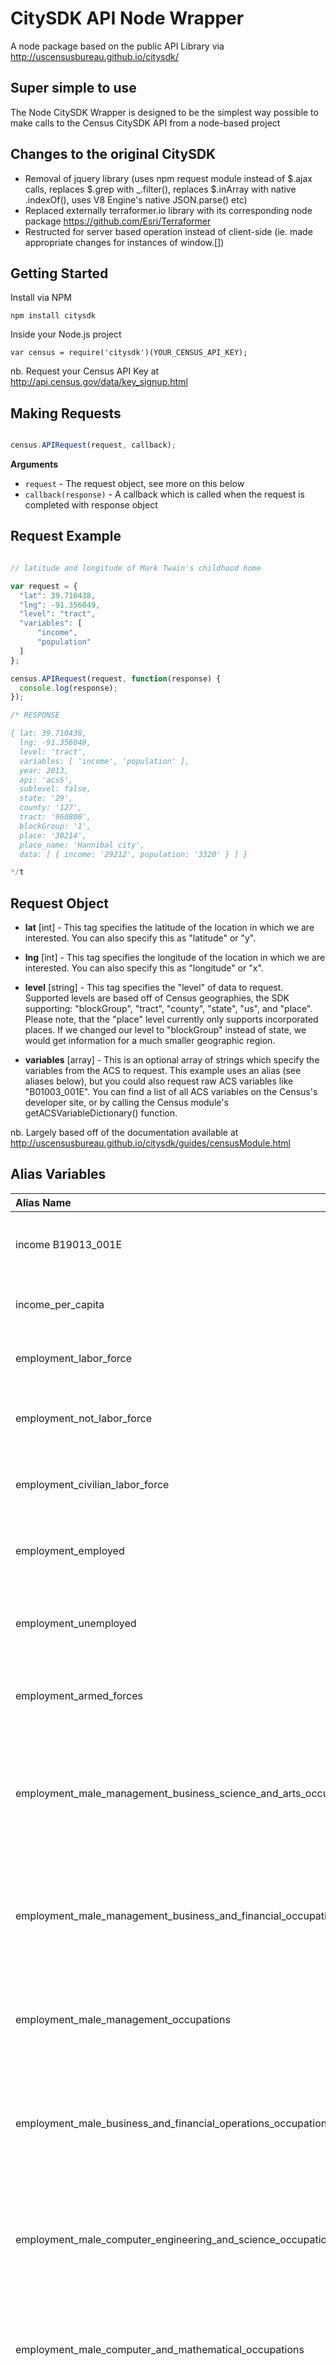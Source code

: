 
# CitySDK API Node Wrapper

A node package based on the public API Library via http://uscensusbureau.github.io/citysdk/


## Super simple to use

The Node CitySDK Wrapper is designed to be the simplest way possible to make calls to the Census CitySDK API from a node-based project


## Changes to the original CitySDK

- Removal of jquery library (uses npm request module instead of $.ajax calls, replaces $.grep with _.filter(), replaces $.inArray with native .indexOf(), uses V8 Engine's native JSON.parse() etc)
- Replaced externally terraformer.io library with its corresponding node package https://github.com/Esri/Terraformer
- Restructed for server based operation instead of client-side (ie. made appropriate changes for instances of window.[])


## Getting Started

Install via NPM

`npm install citysdk`


Inside your Node.js project

`var census = require('citysdk')(YOUR_CENSUS_API_KEY);`

nb. Request your Census API Key at http://api.census.gov/data/key_signup.html


## Making Requests

```js

census.APIRequest(request, callback);

```

__Arguments__

* `request` - The request object, see more on this below
* `callback(response)` - A callback which is called when the request is completed 
  with response object


## Request Example

```js

// latitude and longitude of Mark Twain's childhood home

var request = {
  "lat": 39.710438,
  "lng": -91.356049,
  "level": "tract",
  "variables": [
      "income",
      "population"
  ]
};

census.APIRequest(request, function(response) {
  console.log(response);
});

/* RESPONSE

{ lat: 39.710438,
  lng: -91.356049,
  level: 'tract',
  variables: [ 'income', 'population' ],
  year: 2013,
  api: 'acs5',
  sublevel: false,
  state: '29',
  county: '127',
  tract: '960800',
  blockGroup: '1',
  place: '30214',
  place_name: 'Hannibal city',
  data: [ { income: '29212', population: '3320' } ] }

*/t

````

## Request Object

* __lat__ [int] - This tag specifies the latitude of the location in which we are interested. You can also specify this as "latitude" or "y".

* __lng__ [int] - This tag specifies the longitude of the location in which we are interested. You can also specify this as "longitude" or "x".

* __level__ [string] - This tag specifies the "level" of data to request. Supported levels are based off of Census geographies, the SDK supporting: "blockGroup", "tract", "county", "state", "us", and "place". Please note, that the "place" level currently only supports incorporated places. If we changed our level to "blockGroup" instead of state, we would get information for a much smaller geographic region.

* __variables__ [array] - This is an optional array of strings which specify the variables from the ACS to request. This example uses an alias (see aliases below), but you could also request raw ACS variables like "B01003_001E". You can find a list of all ACS variables on the Census's developer site, or by calling the Census module's getACSVariableDictionary() function.

nb. Largely based off of the documentation available at http://uscensusbureau.github.io/citysdk/guides/censusModule.html


## Alias Variables

| Alias Name              | Variable    | Description                                                                                      |
| :-------------------------------| :-----------| :----------------------------------------------------------------------------------------|
| income                            B19013_001E | Median household income in the past 12 months*                                           |
| income_per_capita       | B19301_001E | Per capita income in the past 12 months*                                      |
| employment_labor_force  | B23025_002E | Number of persons, age 16 or older, in the labor force                        |
| employment_not_labor_force      | B23025_007E | Number of persons, age 16 or older, not in the labor force            |
| employment_civilian_labor_force | B23025_003E | Number of persons, age 16 or older, in the civilian labor force       |
| employment_employed     | B23025_004E | Number of employed, age 16 or older, in the civilian labor force              |
| employment_unemployed   | B23025_005E | Number of unemployed, age 16 or older, in the civilian labor force            |
| employment_armed_forces | B23025_006E | Number of persons, age 16 or older, in the Armed Forces                       |
| employment_male_management_business_science_and_arts_occupations | C24010_003E | Number of employed male 'Management, business, science, and arts occupations:' for the civilian population age 16 and over |
| employment_male_management_business_and_financial_occupations | C24010_004E | Number of employed male 'Management, business, and financial occupations:' for the civilian population age 16 and over |
| employment_male_management_occupations | C24010_005E | Number of employed male 'Management occupations' for the civilian population age 16 and over |
| employment_male_business_and_financial_operations_occupations | C24010_006E | Number of employed male 'Business and financial operations occupations' for the civilian population age 16 and over |
| employment_male_computer_engineering_and_science_occupations | C24010_007E | Number of employed male 'Computer, engineering, and science occupations:' for the civilian population age 16 and over |
| employment_male_computer_and_mathematical_occupations | C24010_008E | Number of employed male 'Computer and mathematical occupations' for the civilian population age 16 and over |
| employment_male_architecture_and_engineering_occupations | C24010_009E | Number of employed male 'Architecture and engineering occupations' for the civilian population age 16 and over |
| employment_male_life_physical_and_social_science_occupations | C24010_010E | Number of employed male 'Life, physical, and social science occupations' for the civilian population age 16 and over |
| employment_male_education_legal_community_service_arts_and_media_occupations | C24010_011E | Number of employed male 'Education, legal, community service, arts, and media occupations:' for the civilian population age 16 and over |
| employment_male_community_and_social_service_occupations | C24010_012E | Number of employed male 'Community and social service occupations' for the civilian population age 16 and over |
| employment_male_legal_occupations | C24010_013E | Number of employed male 'Legal occupations' for the civilian population age 16 and over|
| employment_male_education_training_and_library_occupations | C24010_014E | Number of employed male 'Education, training, and library occupations' for the civilian population age 16 and over|
| employment_male_arts_design_entertainment_sports_and_media_occupations | C24010_015E | Number of employed male 'Arts, design, entertainment, sports, and media occupations' for the civilian population age 16 and over|
| employment_male_healthcare_practitioners_and_technical_occupations | C24010_016E | Number of employed male 'Healthcare practitioners and technical occupations:' for the civilian population age 16 and over|
| employment_male_health_diagnosing_and_treating_practitioners_and_other_technical_occupations | C24010_017E | Number of employed male 'Health diagnosing and treating practitioners and other technical occupations' for the civilian population age 16 and over|
| employment_male_health_technologists_and_technicians | C24010_018E | Number of employed male 'Health technologists and technicians' for the civilian population age 16 and over|
| employment_male_service_occupations | C24010_019E | Number of employed male 'Service occupations:' for the civilian population age 16 and over|
| employment_male_healthcare_support_occupations | C24010_020E | Number of employed male 'Healthcare support occupations' for the civilian population age 16 and over|
| employment_male_protective_service_occupations | C24010_021E | Number of employed male 'Protective service occupations:' for the civilian population age 16 and over|
| employment_male_fire_fighting_and_prevention_and_other_protective_service_workers_including_supervisors | C24010_022E | Number of employed male 'Fire fighting and prevention, and other protective service workers including supervisors' for the civilian population age 16 and over|
| employment_male_law_enforcement_workers_including_supervisors | C24010_023E | Number of employed male 'Law enforcement workers including supervisors' for the civilian population age 16 and over|
| employment_male_food_preparation_and_serving_related_occupations | C24010_024E | Number of employed male 'Food preparation and serving related|
occupations' for the civilian population age 16 and over|
| employment_male_building_and_grounds_cleaning_and_maintenance_occupations | C24010_025E | Number of employed male 'Building and grounds cleaning and maintenance occupations' for the civilian population age 16 and over|
| employment_male_personal_care_and_service_occupations | C24010_026E | Number of employed male 'Personal care and service occupations' for the civilian population age 16 and over|
| employment_male_sales_and_office_occupations | C24010_027E | Number of employed male 'Sales and office occupations:' for the civilian population age 16 and over|
| employment_male_sales_and_related_occupations | C24010_028E | Number of employed male 'Sales and related occupations' for the civilian population age 16 and over|
| employment_male_office_and_administrative_support_occupations | C24010_029E | Number of employed male 'Office and administrative support occupations' for the civilian population age 16 and over|
| employment_male_natural_resources_construction_and_maintenance_occupations | C24010_030E | Number of employed male 'Natural resources, construction, and maintenance occupations:' for the civilian population age 16 and over|
| employment_male_farming_fishing_and_forestry_occupations | C24010_031E | Number of employed male 'Farming, fishing, and forestry occupations' for the civilian population age 16 and over|
| employment_male_construction_and_extraction_occupations | C24010_032E | Number of employed male 'Construction and extraction occupations' for the civilian population age 16 and over|
| employment_male_installation_maintenance_and_repair_occupations | C24010_033E | Number of employed male 'Installation, maintenance, and repair occupations' for the civilian population age 16 and over|
| employment_male_production_transportation_and_material_moving_occupations | C24010_034E | Number of employed male 'Production, transportation, and material moving occupations:' for the civilian population age 16 and over|
| employment_male_production_occupations | C24010_035E | Number of employed male 'Production occupations' for the civilian population age 16 and over|
| employment_male_transportation_occupations | C24010_036E | Number of employed male 'Transportation occupations' for the civilian population age 16 and over|
| employment_male_material_moving_occupations | C24010_037E | Number of employed male 'Material moving occupations' for the civilian population age 16 and over|
| employment_female_management_business_science_and_arts_occupations | C24010_039E | Number of employed female 'Management, business, science, and arts occupations:' for the civilian population age 16 and over|
| employment_female_management_business_and_financial_occupations | C24010_040E | Number of employed female 'Management, business, and financial occupations:' for the civilian population age 16 and over|
| employment_female_management_occupations | C24010_041E | Number of employed female 'Management occupations' for the civilian population age 16 and over|
| employment_female_business_and_financial_operations_occupations | C24010_042E | Number of employed female 'Business and financial operations occupations' for the civilian population age 16 and over|
| employment_female_computer_engineering_and_science_occupations | C24010_043E | Number of employed female 'Computer, engineering, and science occupations:' for the civilian population age 16 and over|
| employment_female_computer_and_mathematical_occupations | C24010_044E | Number of employed female 'Computer and mathematical occupations' for the civilian population age 16 and over|
| employment_female_architecture_and_engineering_occupations | C24010_045E | Number of employed female 'Architecture and engineering occupations' for the civilian population age 16 and over|
| employment_female_life_physical_and_social_science_occupations | C24010_046E | Number of employed female 'Life, physical, and social science occupations' for the civilian population age 16 and over|
| employment_female_education_legal_community_service_arts_and_media_occupations | C24010_047E | Number of employed female 'Education, legal, community service, arts, and media occupations:' for the civilian population age 16 and over|
| employment_female_community_and_social_service_occupations | C24010_048E | Number of employed female 'Community and social service occupations' for the civilian population age 16 and over|
| employment_female_legal_occupations | C24010_049E | Number of employed female 'Legal occupations' for the civilian population age 16 and over|
| employment_female_education_training_and_library_occupations | C24010_050E | Number of employed female 'Education, training, and library occupations' for the civilian population age 16 and over|
| employment_female_arts_design_entertainment_sports_and_media_occupations | C24010_051E | Number of employed female 'Arts, design, entertainment, sports, and media occupations' for the civilian population age 16 and over|
| employment_female_healthcare_practitioners_and_technical_occupations | C24010_052E | Number of employed female 'Healthcare practitioners and technical occupations:' for the civilian population age 16 and over|
| employment_female_health_diagnosing_and_treating_practitioners_and_other_technical_occupations | C24010_053E | Number of employed female 'Health diagnosing and treating practitioners and other technical occupations' for the civilian population age 16 and over|
| employment_female_health_technologists_and_technicians | C24010_054E | Number of employed female 'Health technologists and technicians' for the civilian population age 16 and over|
| employment_female_service_occupations | C24010_055E | Number of employed female 'Service occupations:' for the civilian population age 16 and over|
| employment_female_healthcare_support_occupations | C24010_056E | Number of employed female 'Healthcare support occupations' for the civilian population age 16 and over|
| employment_female_protective_service_occupations | C24010_057E | Number of employed female 'Protective service occupations:' for the civilian population age 16 and over|
| employment_female_fire_fighting_and_prevention_and_other_protective_service_workers_including_supervisors | C24010_058E | Number of employed female 'Fire fighting and prevention, and other protective service workers including supervisors' for the civilian population age 16 and over|
| employment_female_law_enforcement_workers_including_supervisors | C24010_059E | Number of employed female 'Law enforcement workers including supervisors' for the civilian population age 16 and over|
| employment_female_food_preparation_and_serving_related_occupations | C24010_060E | Number of employed female 'Food preparation and serving related occupations' for the civilian population age 16 and over|
| employment_female_building_and_grounds_cleaning_and_maintenance_occupations | C24010_061E | Number of employed female 'Building and grounds cleaning and maintenance occupations' for the civilian population age 16 and over|
| employment_female_personal_care_and_service_occupations | C24010_062E | Number of employed female 'Personal care and service occupations' for the civilian population age 16 and over|
| employment_female_sales_and_office_occupations | C24010_063E | Number of employed female 'Sales and office occupations:' for the civilian population age 16 and over|
| employment_female_sales_and_related_occupations | C24010_064E | Number of employed female 'Sales and related occupations' for the civilian population age 16 and over|
| employment_female_office_and_administrative_support_occupations | C24010_065E | Number of employed female 'Office and administrative support occupations' for the civilian population age 16 and over|
| employment_female_natural_resources_construction_and_maintenance_occupations | C24010_066E | Number of employed female 'Natural resources, construction, and maintenance occupations:' for the civilian population age 16 and over|
| employment_female_farming_fishing_and_forestry_occupations | C24010_067E | Number of employed female 'Farming, fishing, and forestry occupations' for the civilian population age 16 and over|
| employment_female_construction_and_extraction_occupations | C24010_068E | Number of employed female 'Construction and extraction occupations' for the civilian population age 16 and over|
| employment_female_installation_maintenance_and_repair_occupations | C24010_069E | Number of employed female 'Installation, maintenance, and repair occupations' for the civilian population age 16 and over|
| employment_female_production_transportation_and_material_moving_occupations | C24010_070E | Number of employed female 'Production, transportation, and material moving occupations:' for the civilian population age 16 and over|
| employment_female_production_occupations | C24010_071E | Number of employed female 'Production occupations' for the civilian population age 16 and over|
| employment_female_transportation_occupations | C24010_072E | Number of employed female 'Transportation occupations' for the civilian population age 16 and over|
| employment_female_material_moving_occupations | C24010_073E | Number of employed female 'Material moving occupations' for the civilian population age 16 and over|
| poverty                   | B17001_002E | Number of persons whose income in the past 12 months is below the poverty level|
| poverty_male              | B17001_003E | Number of male persons whose income in the past 12 months is below the poverty level|
| poverty_female            | B17001_017E | Number of female persons whose income in the past 12 months is below the poverty level|
| poverty_white_alone       | B17001A_002E | Number of persons whose income in the past 12 months is below the poverty level (White Alone)|
| poverty_black_alone       | B17001B_002E | Number of persons whose income in the past 12 months is below the poverty level (Black or African American Alone)|
| population_american_indian_alone | B02001_004E | Population (American Indian or Alaskan Native Alone)|
| poverty_asian_alone       | B17001D_002E | Number of persons whose income in the past 12 months is below the poverty level (Asian Alone)|
| poverty_native_hawaiian_alone | B17001E_002E | Number of persons whose income in the past 12 months is below the poverty level (Native Hawaiian and Other Pacific Islander Alone)|
| poverty_other_alone       | B17001F_002E | Number of persons whose income in the past 12 months is below the poverty level (Some Other Race Alone)|
| poverty_two_or_more_races | B17001G_002E | Number of persons whose income in the past 12 months is below the poverty level (Two or more races)|
| poverty_hispanic_origin   | B17001I_002E | Number of persons whose income in the past 12 months is below the poverty level (Hispanic Origin)|
| poverty_family            | B17012_002E | Number of families below the poverty level in the past 12 months|
| poverty_family_married    | B17012_003E | Number of married couples whose income is below the poverty level in the past 12 months|
| poverty_family_single_male | B17012_009E | Number of families with a male householder and no wife present whose income is below the poverty level in the past 12 months|
| poverty_family_single_female | B17012_014E | Number of families with a female householder and no husband present whose income is below the poverty level in the past 12 months|
| age                       | B01002_001E | Median age|
| median_male_age           | B01002_002E | Median age by sex (male)|
| median_female_age         | B01002_003E | Median age by sex (female)|
| population                | B01003_001E | Total population|
| population_white_alone    | B02001_002E | Population (White Alone)|
| population_black_alone    | B02001_003E | Population (Black or African American Alone)|
| population_asian_alone    | B02001_005E | Population (Asian Alone)|
| population_native_hawaiian_alone | B02001_006E | Population (Native Hawaiian and Other Pacific Islander Alone)|
| population_other_alone    | B02001_007E | Population (Some Other Race Alone)|
| population_two_or_more_races | B02001_008E | Population (Two or more races)|
| population_hispanic_origin | B03001_003E | Population (Hispanic Origin)|
| median_house_construction_year | B25035_001E | Median year housing units were built|
| median_contract_rent      | B25058_001E | Median contract rent|
| median_gross_rent         | B25064_001E | Median gross rent (contract rent plus the cost of utilities)|
| median_home_value         | B25077_001E | Median value (dollars) for Owner-Occupied housing units|
| commute_time              |             | Total time spent commuting (in minutes)|
| commute_time_solo_automobile |          | Time spent commuting (in minutes): Car, truck, or van - alone|
| commute_time_carpool      |             | Time spent commuting (in minutes): Car, truck, or van - carpool|
| commute_time_public_transport | | Time spent commuting (in minutes): public transport (excluding taxis)|
| commute_time_walked       |             | Time spent commuting (in minutes): walking|
| commute_time_other        |             | Time spent commuting (in minutes): Taxicab, motorcycle, bicycle, or other means|
| education_none            | B15003_002E | The number of persons age 25 and over who completed no schooling|
| education_high_school     | B15003_017E | The number of persons age 25 and over who have a regular high school diploma|
| education_ged             | B15003_018E | The number of persons age 25 and over who have a GED or alternative credential|
| education_associates      | B15003_021E | The number of persons age 25 and over who hold an Associate's degree|
| education_bachelors       | B15003_022E | The number of persons age 25 and over who hold a Bachelor's degree|
| education_masters         | B15003_023E | The number of persons age 25 and over who hold a Master's degree|
| education_professional    | B15003_024E | The number of persons age 25 and over who hold a Profesisonal degree|
| education_doctorate       | B15003_025E | The number of persons age 25 and over who hold a Doctoral degree|

